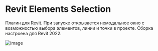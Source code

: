 # Revit Elements Selection
Плагин для Revit. При запуске открывается немодальное окно с возможностью выбора элементов, линии и точки в проекте. Сборка настроена для Revit 2022.

![image](https://github.com/Marrr01/Revit-Elements-Selection/assets/107491678/35c11079-9292-4e51-9d08-f8f8d72cbfd6)
